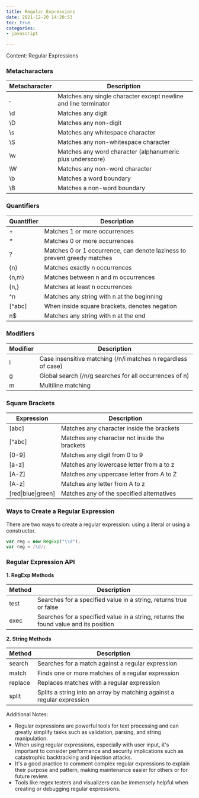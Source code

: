 ```yaml
---
title: Regular Expressions
date: 2021-12-20 14:20:53
toc: true
categories:
- javascript

---
```


Content: Regular Expressions
<!--more-->

### Metacharacters

| Metacharacter | Description                                                  |
| ------------- | ------------------------------------------------------------ |
| .             | Matches any single character except newline and line terminator |
| \d            | Matches any digit                                            |
| \D            | Matches any non-digit                                        |
| \s            | Matches any whitespace character                             |
| \S            | Matches any non-whitespace character                         |
| \w            | Matches any word character (alphanumeric plus underscore)    |
| \W            | Matches any non-word character                               |
| \b            | Matches a word boundary                                      |
| \B            | Matches a non-word boundary                                  |



### Quantifiers

| Quantifier | Description                                                  |
| ---------- | ------------------------------------------------------------ |
| +          | Matches 1 or more occurrences                                |
| *          | Matches 0 or more occurrences                                |
| ?          | Matches 0 or 1 occurrence, can denote laziness to prevent greedy matches |
| {n}        | Matches exactly n occurrences                                |
| {n,m}      | Matches between n and m occurrences                          |
| {n,}       | Matches at least n occurrences                               |
| ^n         | Matches any string with n at the beginning                   |
| [^abc]     | When inside square brackets, denotes negation                |
| n$         | Matches any string with n at the end                         |



### Modifiers

| Modifier | Description                                                  |
| -------- | ------------------------------------------------------------ |
| i        | Case insensitive matching (/n/i matches n regardless of case) |
| g        | Global search (/n/g searches for all occurrences of n)       |
| m        | Multiline matching                                           |



### Square Brackets

| Expression         | Description                                   |
| ------------------ | --------------------------------------------- |
| [abc]              | Matches any character inside the brackets     |
| [^abc]             | Matches any character not inside the brackets |
| [0-9]              | Matches any digit from 0 to 9                 |
| [a-z]              | Matches any lowercase letter from a to z      |
| [A-Z]              | Matches any uppercase letter from A to Z      |
| [A-z]              | Matches any letter from A to z                |
| [red\|blue\|green] | Matches any of the specified alternatives     |



### Ways to Create a Regular Expression

There are two ways to create a regular expression: using a literal or using a constructor.

```javascript
var reg = new RegExp("\\d");
var reg = /\d/;
```



### Regular Expression API

**1. RegExp Methods**

| Method | Description                                                  |
| ------ | ------------------------------------------------------------ |
| test   | Searches for a specified value in a string, returns true or false |
| exec   | Searches for a specified value in a string, returns the found value and its position |

**2. String Methods**

| Method  | Description                                                  |
| ------- | ------------------------------------------------------------ |
| search  | Searches for a match against a regular expression            |
| match   | Finds one or more matches of a regular expression            |
| replace | Replaces matches with a regular expression                   |
| split   | Splits a string into an array by matching against a regular expression |

Additional Notes:

- Regular expressions are powerful tools for text processing and can greatly simplify tasks such as validation, parsing, and string manipulation.
- When using regular expressions, especially with user input, it's important to consider performance and security implications such as catastrophic backtracking and injection attacks.
- It's a good practice to comment complex regular expressions to explain their purpose and pattern, making maintenance easier for others or for future review.
- Tools like regex testers and visualizers can be immensely helpful when creating or debugging regular expressions.